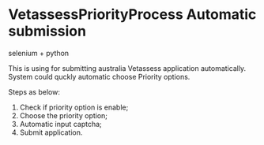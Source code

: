 # VetassessPriorityProcess Automatic submission

selenium + python 

This is using for submitting australia Vetassess application automatically.
System could quckly automatic choose Priority options.

Steps as below:
1. Check if priority option is enable;
2. Choose the priority option;
3. Automatic input captcha;
4. Submit application.